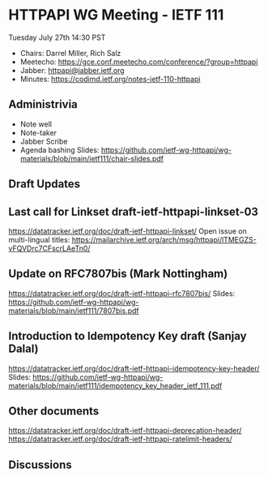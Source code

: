 # HTTPAPI WG Meeting - IETF 111

Tuesday July 27th 14:30 PST

* Chairs: Darrel Miller, Rich Salz
* Meetecho: https://gce.conf.meetecho.com/conference/?group=httpapi
* Jabber: httpapi@jabber.ietf.org
* Minutes: https://codimd.ietf.org/notes-ietf-110-httpapi

## Administrivia

- Note well
- Note-taker
- Jabber Scribe
- Agenda bashing
Slides: https://github.com/ietf-wg-httpapi/wg-materials/blob/main/ietf111/chair-slides.pdf


## Draft Updates

## Last call for Linkset draft-ietf-httpapi-linkset-03
https://datatracker.ietf.org/doc/draft-ietf-httpapi-linkset/
Open issue on multi-lingual titles: https://mailarchive.ietf.org/arch/msg/httpapi/lTMEGZS-vFQVDrc7CFscrLAeTn0/

## Update on RFC7807bis (Mark Nottingham)
https://datatracker.ietf.org/doc/draft-ietf-httpapi-rfc7807bis/
Slides: https://github.com/ietf-wg-httpapi/wg-materials/blob/main/ietf111/7807bis.pdf

## Introduction to Idempotency Key draft (Sanjay Dalal)
https://datatracker.ietf.org/doc/draft-ietf-httpapi-idempotency-key-header/
Slides: https://github.com/ietf-wg-httpapi/wg-materials/blob/main/ietf111/idempotency_key_header_ietf_111.pdf

## Other documents
https://datatracker.ietf.org/doc/draft-ietf-httpapi-deprecation-header/
https://datatracker.ietf.org/doc/draft-ietf-httpapi-ratelimit-headers/

## Discussions

